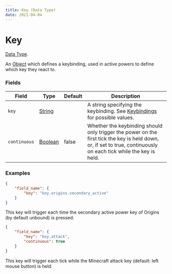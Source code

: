 ```yaml
---
title: Key (Data Type)
date: 2021-04-04
---
```

# Key

[Data Type](../data_types.md).

An [Object](object.md) which defines a keybinding, used in active powers to define which key they react to.

### Fields

Field  | Type | Default | Description
-------|------|---------|-------------
`key` | [String](string.md) | | A string specifying the keybinding. See [Keybindings](../misc/keybindings.md) for possible values.
`continuous` | [Boolean](boolean.md) | false | Whether the keybinding should only trigger the power on the first tick the key is held down, or, if set to true, continuously on each tick while the key is held.

### Examples
```json
{
  	"field_name": {
		"key": "key.origins.secondary_active"
  	}
}
```
This key will trigger each time the secondary active power key of Origins (by default unbound) is pressed.

```json
{
  	"field_name": {
		"key": "key.attack",
		"continuous": true
  	}
}
```
This key will trigger each tick while the Minecraft attack key (default: left mouse button) is held.
